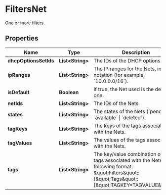 

# FiltersNet

One or more filters.

## Properties

| Name | Type | Description | Notes |
|------------ | ------------- | ------------- | -------------|
|**dhcpOptionsSetIds** | **List&lt;String&gt;** | The IDs of the DHCP options sets. |  [optional] |
|**ipRanges** | **List&lt;String&gt;** | The IP ranges for the Nets, in CIDR notation (for example, &#x60;10.0.0.0/16&#x60;). |  [optional] |
|**isDefault** | **Boolean** | If true, the Net used is the default one. |  [optional] |
|**netIds** | **List&lt;String&gt;** | The IDs of the Nets. |  [optional] |
|**states** | **List&lt;String&gt;** | The states of the Nets (&#x60;pending&#x60; \\| &#x60;available&#x60; \\| &#x60;deleted&#x60;). |  [optional] |
|**tagKeys** | **List&lt;String&gt;** | The keys of the tags associated with the Nets. |  [optional] |
|**tagValues** | **List&lt;String&gt;** | The values of the tags associated with the Nets. |  [optional] |
|**tags** | **List&lt;String&gt;** | The key/value combination of the tags associated with the Nets, in the following format: &amp;quot;Filters&amp;quot;:{&amp;quot;Tags&amp;quot;:[&amp;quot;TAGKEY&#x3D;TAGVALUE&amp;quot;]}. |  [optional] |



